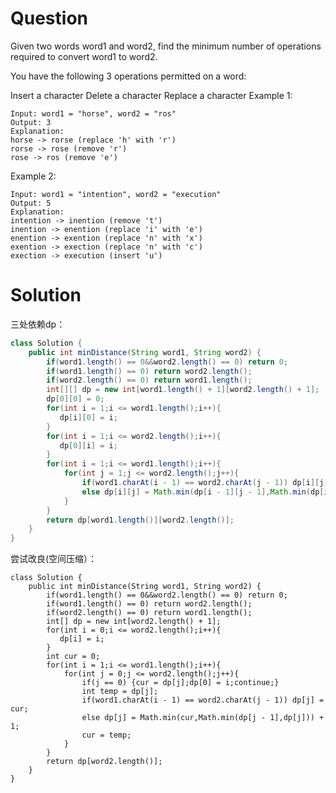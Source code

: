 # Question
Given two words word1 and word2, find the minimum number of operations required to convert word1 to word2.

You have the following 3 operations permitted on a word:

Insert a character
Delete a character
Replace a character
Example 1:

    Input: word1 = "horse", word2 = "ros"
    Output: 3
    Explanation: 
    horse -> rorse (replace 'h' with 'r')
    rorse -> rose (remove 'r')
    rose -> ros (remove 'e')
Example 2:

    Input: word1 = "intention", word2 = "execution"
    Output: 5
    Explanation: 
    intention -> inention (remove 't')
    inention -> enention (replace 'i' with 'e')
    enention -> exention (replace 'n' with 'x')
    exention -> exection (replace 'n' with 'c')
    exection -> execution (insert 'u')


# Solution
三处依赖dp：
```java
class Solution {
    public int minDistance(String word1, String word2) {
        if(word1.length() == 0&&word2.length() == 0) return 0;
        if(word1.length() == 0) return word2.length();
        if(word2.length() == 0) return word1.length();
        int[][] dp = new int[word1.length() + 1][word2.length() + 1];
        dp[0][0] = 0;
        for(int i = 1;i <= word1.length();i++){
           dp[i][0] = i;
        }
        for(int i = 1;i <= word2.length();i++){
           dp[0][i] = i;
        }
        for(int i = 1;i <= word1.length();i++){
            for(int j = 1;j <= word2.length();j++){
                if(word1.charAt(i - 1) == word2.charAt(j - 1)) dp[i][j] = dp[i - 1][j - 1];
                else dp[i][j] = Math.min(dp[i - 1][j - 1],Math.min(dp[i - 1][j],dp[i][j - 1])) + 1;
            }
        }
        return dp[word1.length()][word2.length()];
    }
}
```
尝试改良(空间压缩）：
```
class Solution {
    public int minDistance(String word1, String word2) {
        if(word1.length() == 0&&word2.length() == 0) return 0;
        if(word1.length() == 0) return word2.length();
        if(word2.length() == 0) return word1.length();
        int[] dp = new int[word2.length() + 1];
        for(int i = 0;i <= word2.length();i++){
           dp[i] = i;
        }
        int cur = 0;
        for(int i = 1;i <= word1.length();i++){
            for(int j = 0;j <= word2.length();j++){
                if(j == 0) {cur = dp[j];dp[0] = i;continue;}
                int temp = dp[j];
                if(word1.charAt(i - 1) == word2.charAt(j - 1)) dp[j] = cur;
                else dp[j] = Math.min(cur,Math.min(dp[j - 1],dp[j])) + 1;
                cur = temp;
            }
        }
        return dp[word2.length()];
    }
}
```